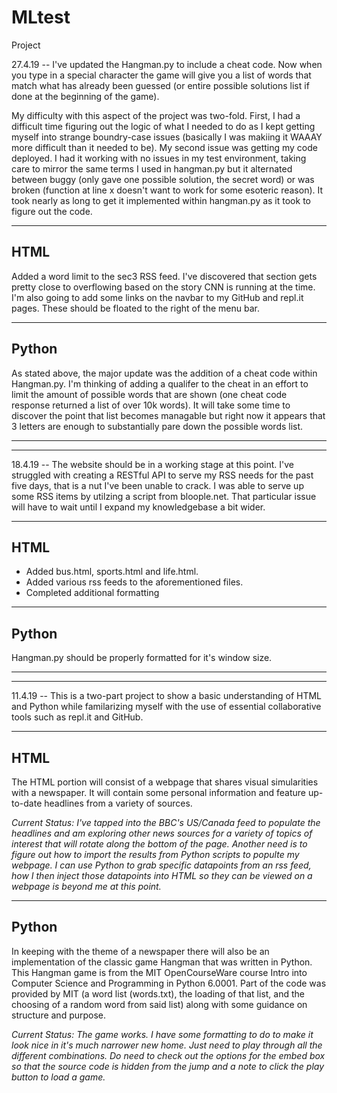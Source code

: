 # MLtest
Project

27.4.19 -- I've updated the Hangman.py to include a cheat code. Now when you type in a special character the game will give you a list of words that match what has already been guessed (or entire possible solutions list if done at the beginning of the game). 

My difficulty with this aspect of the project was two-fold. First, I had a difficult time figuring out the logic of what I needed to do as I kept getting myself into strange boundry-case issues (basically I was makiing it WAAAY more difficult than it needed to be). My second issue was getting my code deployed. I had it working with no issues in my test environment, taking care to mirror the same terms I used in hangman.py but it alternated between buggy (only gave one possible solution, the secret word) or was broken (function at line x doesn't want to work for some esoteric reason). It took nearly as long to get it implemented within hangman.py as it took to figure out the code.

---
HTML
---

Added a word limit to the sec3 RSS feed. I've discovered that section gets pretty close to overflowing based on the story CNN is running at the time. I'm also going to add some links on the navbar to my GitHub and repl.it pages. These should be floated to the right of the menu bar.

---
Python
---

As stated above, the major update was the addition of a cheat code within Hangman.py. I'm thinking of adding a qualifer to the cheat in an effort to limit the amount of possible words that are shown (one cheat code response returned a list of over 10k words). It will take some time to discover the point that list becomes managable but right now it appears that 3 letters are enough to substantially pare down the possible words list.

---
---

18.4.19 -- The website should be in a working stage at this point. I've struggled with creating a RESTful API to serve my RSS needs for the past five days, that is a nut I've been unable to crack. I was able to serve up some RSS items by utilzing a script from bloople.net. That particular issue will have to wait until I expand my knowledgebase a bit wider.

---
HTML
---

* Added bus.html, sports.html and life.html.
* Added various rss feeds to the aforementioned files.
* Completed additional formatting

---
Python
---

Hangman.py should be properly formatted for it's window size.

---
---

11.4.19 -- This is a two-part project to show a basic understanding of HTML and Python while familarizing myself with the use of essential collaborative tools such as repl.it and GitHub.

---
HTML
---

The HTML portion will consist of a webpage that shares visual simularities with a newspaper. It will contain some personal information and feature up-to-date headlines from a variety of sources. 

<i>Current Status: I've tapped into the BBC's US/Canada feed to populate the headlines and am exploring other news sources for a variety of topics of interest that will rotate along the bottom of the page. Another need is to figure out how to import the results from Python scripts to populte my webpage. I can use Python to grab specific datapoints from an rss feed, how I then inject those datapoints into HTML so they can be viewed on a webpage is beyond me at this point.</i>

---
Python
---

In keeping with the theme of a newspaper there will also be an implementation of the classic game Hangman that was written in Python. This Hangman game is from the MIT OpenCourseWare course Intro into Computer Science and Programming in Python 6.0001. Part of the code was provided by MIT (a word list (words.txt), the loading of that list, and the choosing of a random word from said list) along with some guidance on structure and purpose.

<i>Current Status: The game works. I have some formatting to do to make it look nice in it's much narrower new home. Just need to play through all the different combinations. Do need to check out the options for the embed box so that the source code is hidden from the jump and a note to click the play button to load a game.</i>



